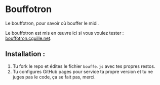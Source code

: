 # Bouffotron

Le bouffotron, pour savoir où bouffer le midi.

Le bouffotron est mis en œuvre ici si vous voulez tester :
[bouffotron.cguille.net](http://bouffotron.cguille.net).

Installation :
---
1. Tu fork le repo et édites le fichier `bouffe.js` avec tes propres restos.
2. Tu configures GitHub pages pour service ta propre version et tu ne juges pas le code, ça se fait pas, merci.
